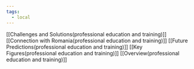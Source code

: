 ```yaml
---
tags:
  - local
---
```

[[Challenges and Solutions(professional education and training)]]
[[Connection with Romania(professional education and training)]]
[[Future Predictions(professional education and training)]]
[[Key Figures(professional education and training)]]
[[Overview(professional education and training)]]
